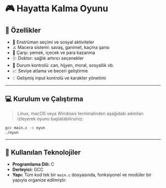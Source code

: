 # 🎮 Hayatta Kalma Oyunu 


## 🧩 Özellikler

- 🎵 Enstrüman seçimi ve sosyal aktiviteler
- ⚔️ Macera sistemi: savaş, ganimet, kaçma şansı
- 🛒 Çarşı: yemek, içecek ve para kazanma
- 🩺 Doktor: sağlık artırıcı seçenekler
- 🔁 Durum kontrolü: can, hijyen, moral, sosyallik vb.
- 📈 Seviye atlama ve beceri geliştirme
- 💡 Gelişmiş input kontrolü ve karakter yönetimi

---

## 💻 Kurulum ve Çalıştırma

> Linux, macOS veya Windows terminalinden aşağıdaki adımları izleyerek oyunu başlatabilirsiniz:

```bash
gcc main.c -o oyun
./oyun
```

---

## 🧠 Kullanılan Teknolojiler

- **Programlama Dili:** C  
- **Derleyici:** GCC  
- **Yapı:** Tüm kod tek bir `main.c` dosyasında, fonksiyonel ve modüler bir yapıyla organize edilmiştir.



